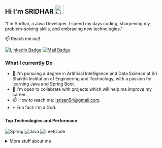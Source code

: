 ## Hi I'm SRIDHAR <img src="https://user-images.githubusercontent.com/1303154/88677602-1635ba80-d120-11ea-84d8-d263ba5fc3c0.gif" width="28px" height="28px" alt="hi">

"I'm Sridhar, a Java Developer. I spend my days coding, sharpening my problem-solving skills, and embracing new technologies."

:mailbox: 
Reach me out!


[![Linkedin Badge](https://img.shields.io/badge/-SRIDHAR-0e76a8?style=flat&labelColor=0e76a8&logo=linkedin&logoColor=white)](https://www.linkedin.com/in/sridhar006/)
[![Mail Badge](https://img.shields.io/badge/-isrisan54-c0392b?style=flat&labelColor=c0392b&logo=gmail&logoColor=white)](mailto:isrisan54@gmail.com)

<!-- TODO: Add last video link -->

### What I currently Do

- 🔭 I'm pursuing a degree in Artificial Intelligence and Data Science at Sri Shakthi Institution of Engineering and Technology, with a passion for learning Java and Spring Boot.
- 🤔 I'm open to collabrate with projects which will help me improve my career.
- 📫 How to reach me: isrisan54@gmail.com.
- ⚡ Fun fact: I'm a God.

#### Top Technologies and Performace

<!-- TODO: Make technologies links takes you to repositories -->
![Spring](https://img.shields.io/badge/spring-%236DB33F.svg?style=for-the-badge&logo=spring&logoColor=white)
![Java](https://img.shields.io/badge/java-%23ED8B00.svg?style=for-the-badge&logo=openjdk&logoColor=white)
![LeetCode](https://img.shields.io/badge/LeetCode-000000?style=for-the-badge&logo=LeetCode&logoColor=#d16c06)

<details>
<summary>
  More stuff about me
</summary>

<br >

Java Spring developer with a passion for sharing knowledge and a curiosity for exploring new horizons in technology. Intrigued by the possibilities of machine learning and DevOps, I'm dedicated to expanding my skill set and making meaningful contributions in these areas.


#### Github Stats

<a href="http://www.github.com/imsrisan"><img src="https://github-readme-stats.vercel.app/api?username=imsrisan&show_icons=true&hide=&count_private=true&title_color=0891b2&text_color=ffffff&icon_color=0891b2&bg_color=1c1917&hide_border=true&show_icons=true" alt="imsrisan's GitHub stats" /></a>

<a href="http://www.github.com/imsrisan"><img src="https://github-readme-streak-stats.herokuapp.com/?user=imsrisan&stroke=ffffff&background=1c1917&ring=0891b2&fire=0891b2&currStreakNum=ffffff&currStreakLabel=0891b2&sideNums=ffffff&sideLabels=ffffff&dates=ffffff&hide_border=true" /></a>

</details>

